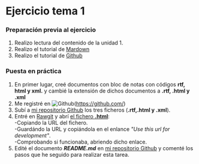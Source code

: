 <h1>Ejercicio tema 1  </h1>

<h3> Preparación previa al ejercicio   </h3>

1. Realizo lectura del contenido de la unidad 1.  
2. Realizo el tutorial de [Mardown](http://www.markdowntutorial.com/)
3. Realizo el tutorial de [Github](https://guides.github.com/features/mastering-markdown/) 

<h3> Puesta en práctica   </h3>

1. En primer lugar, creé documentos con bloc de notas con códigos **rtf, html y xml.** y cambié la extensión de dichos documentos a **.rtf, .html y .xml**
2. Me registré en ![Github](http://hammerjs.github.io/assets/img/github-icon.png)(https://github.com/)
3. Subí a [mi repositorio Github][repositorio] los tres ficheros (**.rtf,.html y .xml**).
4. Entré en [Rawgit](https://rawgit.com/) y abrí [el fichero **.html**][ficherohtml]:  
   -Copiando la URL del fichero.  
   -Guardándo la URL y copiándola en el enlance _"Use this url for development"_.  
   -Comprobando si funcionaba, abriendo dicho enlace.  
5. Edité el documento **_README.md_** en [mi repositorio Github][repositorio] y comenté los pasos que he seguido para realizar esta tarea.
   
       







[repositorio]: https://github.com/desireemontauvan/primeratarea
[ficherohtml]: https://github.com/desireemontauvan/primeratarea/blob/master/ejercicio3.html


